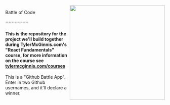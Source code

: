 <img src="https://tylermcginnis.com/tylermcginnis_glasses-300.png" width="300" align="right">

Battle of Code

========

#### This is the repository for the project we'll build together during TylerMcGinnis.com's "React Fundamentals" course, for more information on the course see [tylermcginnis.com/courses](https://tylermcginnis.com/courses)


This is a "Github Battle App". Enter in two Github usernames, and it'll declare a winner.


